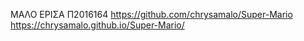ΜΑΛΟ ΕΡΙΣΑ
Π2016164
https://github.com/chrysamalo/Super-Mario
https://chrysamalo.github.io/Super-Mario/
